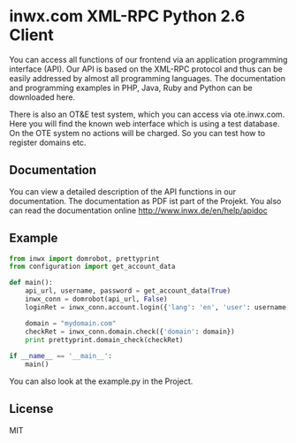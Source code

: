 inwx.com XML-RPC Python 2.6 Client
=========
You can access all functions of our frontend via an application programming interface (API). Our API is based on the XML-RPC protocol and thus can be easily addressed by almost all programming languages. The documentation and programming examples in PHP, Java, Ruby and Python can be downloaded here.

There is also an OT&E test system, which you can access via ote.inwx.com. Here you will find the known web interface which is using a test database. On the OTE system no actions will be charged. So you can test how to register domains etc.

Documentation
------
You can view a detailed description of the API functions in our documentation. The documentation as PDF ist part of the Projekt. You also can read the documentation online http://www.inwx.de/en/help/apidoc

Example
-------

```python
from inwx import domrobot, prettyprint
from configuration import get_account_data

def main():
    api_url, username, password = get_account_data(True)
    inwx_conn = domrobot(api_url, False)
    loginRet = inwx_conn.account.login({'lang': 'en', 'user': username, 'pass': password});

    domain = "mydomain.com"
    checkRet = inwx_conn.domain.check({'domain': domain})
    print prettyprint.domain_check(checkRet)
    
if __name__ == '__main__':
    main()
```

You can also look at the example.py in the Project.

License
----

MIT
